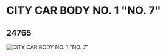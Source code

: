 # CITY CAR BODY NO. 1 "NO. 7"
## 24765
![CITY CAR BODY NO. 1 "NO. 7"](https://lc-www-live-s.legocdn.com/media/bricks/5/2/6134958.jpg)